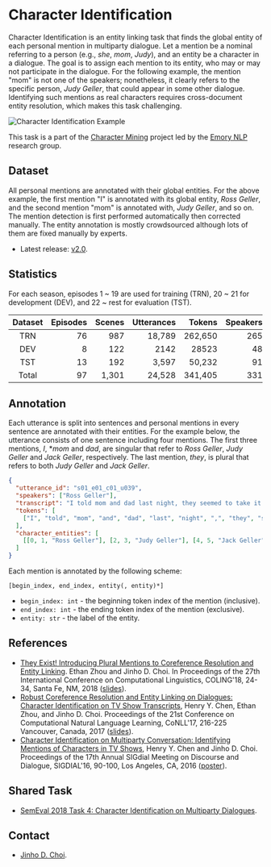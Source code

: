 # Character Identification

Character Identification is an entity linking task that finds the global entity of each personal mention in multiparty dialogue. 
Let a mention be a nominal referring to a person (e.g., *she*, *mom*, *Judy*), and an entity be a character in a dialogue. 
The goal is to assign each mention to its entity, who may or may not participate in the dialogue. 
For the following example, the mention "mom" is not one of the speakers; nonetheless, it clearly refers to the specific person, *Judy Geller*, that could appear in some other dialogue. Identifying such mentions as real characters requires cross-document entity resolution, which makes this task challenging.

![Character Identification Example](http://nlp.mathcs.emory.edu/character-mining/img/character-identification-example.png)

This task is a part of the [Character Mining](../../../character-mining) project led by the [Emory NLP](http://nlp.mathcs.emory.edu) research group.

## Dataset

All personal mentions are annotated with their global entities.
For the above example, the first mention "I" is annotated with its global entity, *Ross Geller*, and the second mention "mom" is annotated with, *Judy Geller*, and so on.
The mention detection is first performed automatically then corrected manually.
The entity annotation is mostly crowdsourced although lots of them are fixed manually by experts.

* Latest release: [v2.0](https://github.com/emorynlp/character-identification/releases).


## Statistics

For each season, episodes 1 ~ 19 are used for training (TRN), 20 ~ 21 for development (DEV), and 22 ~ rest for evaluation (TST).

| Dataset | Episodes | Scenes | Utterances |  Tokens | Speakers | Mentions | Entities |
|:-------:|---------:|-------:|-----------:|--------:|---------:|---------:|---------:|
| TRN   | 76 | 987   | 18,789 | 262,650 | 265 | 36,385 | 628 |
| DEV   | 8  | 122   | 2142   | 28523   | 48  | 3932   | 102 |
| TST   | 13 | 192   | 3,597  | 50,232  | 91  | 7,050  | 165 |
| Total | 97 | 1,301 | 24,528 | 341,405 | 331 | 47,367 | 781 |

## Annotation

Each utterance is split into sentences and personal mentions in every sentence are annotated with their entities.
For the example below, the utterance consists of one sentence including four mentions.
The first three mentions, *I*, **mom* and *dad*, are singular that refer to *Ross Geller*, *Judy Geller* and *Jack Geller*, respectively.
The last mention, *they*, is plural that refers to both *Judy Geller* and *Jack Geller*.

```json
{
  "utterance_id": "s01_e01_c01_u039",
  "speakers": ["Ross Geller"],
  "transcript": "I told mom and dad last night, they seemed to take it pretty well.",
  "tokens": [
    ["I", "told", "mom", "and", "dad", "last", "night", ",", "they", "seemed", "to", "take", "it", "pretty", "well", "."]
  ],
  "character_entities": [
    [[0, 1, "Ross Geller"], [2, 3, "Judy Geller"], [4, 5, "Jack Geller"], [8, 9, "Jack Geller", "Judy Geller"]]
  ]
}
```

Each mention is annotated by the following scheme:

```
[begin_index, end_index, entity(, entity)*]
```

* `begin_index: int` - the beginning token index of the mention (inclusive).
* `end_index: int` - the ending token index of the mention (exclusive).
* `entity: str` - the label of the entity.


## References

* [They Exist! Introducing Plural Mentions to Coreference Resolution and Entity Linking](http://aclweb.org/anthology/C18-1003). Ethan Zhou and Jinho D. Choi. In Proceedings of the 27th International Conference on Computational Linguistics, COLING'18, 24-34, Santa Fe, NM, 2018 ([slides](https://www.slideshare.net/jchoi7s/they-exist-introducing-plural-mentions-to-coreference-resolution-and-entity-linking)). 
* [Robust Coreference Resolution and Entity Linking on Dialogues: Character Identification on TV Show Transcripts](http://www.aclweb.org/anthology/K17-1023), Henry Y. Chen, Ethan Zhou, and Jinho D. Choi. Proceedings of the 21st Conference on Computational Natural Language Learning, CoNLL'17, 216-225 Vancouver, Canada, 2017 ([slides](https://www.slideshare.net/jchoi7s/robust-coreference-resolution-and-entity-linking-on-dialogues-character-identification-on-tv-show-transcripts)).
* [Character Identification on Multiparty Conversation: Identifying Mentions of Characters in TV Shows](http://www.aclweb.org/anthology/W16-3612), Henry Y. Chen and Jinho D. Choi. Proceedings of the 17th Annual SIGdial Meeting on Discourse and Dialogue, SIGDIAL'16, 90-100, Los Angeles, CA, 2016 ([poster](https://www.slideshare.net/jchoi7s/character-identification-on-multiparty-conversation-identifying-mentions-of-characters-in-tv-shows)).

## Shared Task

* [SemEval 2018 Task 4: Character Identification on Multiparty Dialogues](../../../semeval-2018-task4).

## Contact

* [Jinho D. Choi](http://www.mathcs.emory.edu/~choi).
